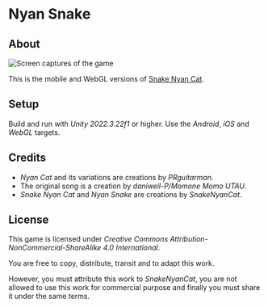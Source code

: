 # Nyan Snake

## About

![Screen captures of the game](README/About.png "Screen captures of the game")

This is the mobile and WebGL versions of [Snake Nyan Cat](https://github.com/snakenyancat/snakenyancat).

## Setup

Build and run with *Unity 2022.3.22f1* or higher. Use the *Android*, *iOS* and *WebGL* targets.

## Credits

* *Nyan Cat* and its variations are creations by *PRguitarman*.
* The original song is a creation by *daniwell-P/Momone Momo UTAU*.
* *Snake Nyan Cat* and *Nyan Snake* are creations by *SnakeNyanCat*.

## License

This game is licensed under *Creative Commons Attribution-NonCommercial-ShareAlike 4.0 International*.

You are free to copy, distribute, transit and to adapt this work.

However, you must attribute this work to *SnakeNyanCat*, you are not allowed to use this work for commercial purpose and finally you must share it under the same terms.

